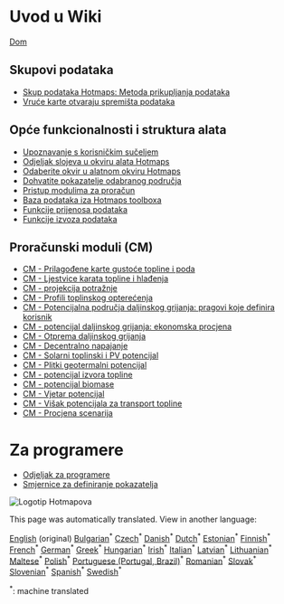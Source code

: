 <h1> Uvod u Wiki </h1><p> <a href="Home">Dom</a> </p><h2> Skupovi podataka </h2><ul><li> <a href="Hotmaps-data-set-method-of-data-collection">Skup podataka Hotmaps: Metoda prikupljanja podataka</a> </li><li> <a href="Hotmaps-open-data-repositories">Vruće karte otvaraju spremišta podataka</a> </li></ul><h2> Opće funkcionalnosti i struktura alata </h2><ul><li> <a href="Introduction-to-user-interface">Upoznavanje s korisničkim sučeljem</a> </li><li> <a href="Layers-section-in-the-Hotmaps-toolbox">Odjeljak slojeva u okviru alata Hotmaps</a> </li><li> <a href="Select-a-region-in-the-Hotmaps-toolbox">Odaberite okvir u alatnom okviru Hotmaps</a> </li><li> <a href="Retrieve-indicators-of-a-selected-area">Dohvatite pokazatelje odabranog područja</a> </li><li> <a href="Access-to-calculation-modules">Pristup modulima za proračun</a> </li><li> <a href="Database-behind-the-Hotmaps-toolbox">Baza podataka iza Hotmaps toolboxa</a> </li><li> <a href="Data-upload-functionalities">Funkcije prijenosa podataka</a> </li><li> <a href="Data-export-functionalities">Funkcije izvoza podataka</a> </li></ul><h2> Proračunski moduli (CM) </h2><ul><li> <a href="CM-Customized-heat-and-floor-area-density-maps">CM - Prilagođene karte gustoće topline i poda</a> </li><li> <a href="CM-Scale-heat-and-cool-density-maps">CM - Ljestvice karata topline i hlađenja</a> </li><li> <a href="CM-Demand-projection">CM - projekcija potražnje</a> </li><li> <a href="CM-Heat-load-profiles">CM - Profili toplinskog opterećenja</a> </li><li> <a href="CM-District-heating-potential-areas-user-defined-thresholds">CM - Potencijalna područja daljinskog grijanja: pragovi koje definira korisnik</a> </li><li> <a href="CM-District-heating-potential-economic-assessment">CM - potencijal daljinskog grijanja: ekonomska procjena</a> </li><li> <a href="CM-District-heating-supply-dispatch">CM - Otprema daljinskog grijanja</a> </li><li> <a href="CM-Decentral-heating-supply">CM - Decentralno napajanje</a> </li><li> <a href="CM-Solar-thermal-and-PV-potential">CM - Solarni toplinski i PV potencijal</a> </li><li> <a href="CM-Shallow-geothermal-potential">CM - Plitki geotermalni potencijal</a> </li><li> <a href="CM-Heat-source-potential">CM - potencijal izvora topline</a> </li><li> <a href="CM-Biomass-potential">CM - potencijal biomase</a> </li><li> <a href="CM-Wind-potential">CM - Vjetar potencijal</a> </li><li> <a href="CM-Excess-heat-transport-potential">CM - Višak potencijala za transport topline</a> </li><li> <a href="CM-Scenario-assessment">CM - Procjena scenarija</a> </li></ul><h1> Za programere </h1><ul><li> <a href="Developers">Odjeljak za programere</a> </li><li> <a href="Guidelines-for-defining-indicators">Smjernice za definiranje pokazatelja</a> </li></ul><p><img alt="Logotip Hotmapova" src="https://www.hotmaps-project.eu/wp-content/uploads/2017/02/logo.svg"/></p>

This page was automatically translated. View in another language:

[English](../en/_Sidebar.md) (original) [Bulgarian](../bg/_Sidebar.md)<sup>\*</sup>  [Czech](../cs/_Sidebar.md)<sup>\*</sup> [Danish](../da/_Sidebar.md)<sup>\*</sup> [Dutch](../nl/_Sidebar.md)<sup>\*</sup> [Estonian](../et/_Sidebar.md)<sup>\*</sup> [Finnish](../fi/_Sidebar.md)<sup>\*</sup> [French](../fr/_Sidebar.md)<sup>\*</sup> [German](../de/_Sidebar.md)<sup>\*</sup> [Greek](../el/_Sidebar.md)<sup>\*</sup> [Hungarian](../hu/_Sidebar.md)<sup>\*</sup> [Irish](../ga/_Sidebar.md)<sup>\*</sup> [Italian](../it/_Sidebar.md)<sup>\*</sup> [Latvian](../lv/_Sidebar.md)<sup>\*</sup> [Lithuanian](../lt/_Sidebar.md)<sup>\*</sup> [Maltese](../mt/_Sidebar.md)<sup>\*</sup> [Polish](../pl/_Sidebar.md)<sup>\*</sup> [Portuguese (Portugal, Brazil)](../pt/_Sidebar.md)<sup>\*</sup> [Romanian](../ro/_Sidebar.md)<sup>\*</sup> [Slovak](../sk/_Sidebar.md)<sup>\*</sup> [Slovenian](../sl/_Sidebar.md)<sup>\*</sup> [Spanish](../es/_Sidebar.md)<sup>\*</sup> [Swedish](../sv/_Sidebar.md)<sup>\*</sup> 

<sup>\*</sup>: machine translated

